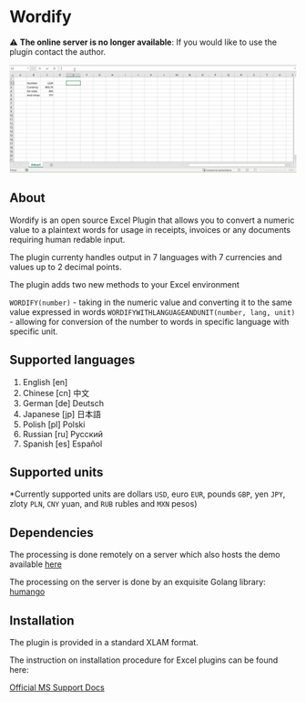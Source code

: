 # Wordify

:warning: **The online server is no longer available**: If you would like to use the plugin contact the author.

![landing-page](https://github.com/TarasJan/wordify/blob/master/22.11.2020-Wordify%20demo.gif)

## About
Wordify is an open source Excel Plugin that allows you to convert a numeric value to
a plaintext words for usage in receipts, invoices or any documents requiring human redable input.

The plugin currenty handles output in 7 languages with 7 currencies and values up to 2 decimal points.

The plugin adds two new methods to your Excel environment

`WORDIFY(number)` - taking in the numeric value and converting it to the same value expressed in words
`WORDIFYWITHLANGUAGEANDUNIT(number, lang, unit)` - allowing for conversion of the number to words in specific language with specific unit.

## Supported languages
1. English [en]
2. Chinese [cn] 中文
3. German [de] Deutsch
4. Japanese [jp] 日本語
5. Polish [pl] Polski
6. Russian [ru] Русский
7. Spanish [es] Español
 
## Supported units

\*Currently supported units are dollars `USD`, euro `EUR`, pounds `GBP`, yen `JPY`, zloty `PLN`, `CNY` yuan, and `RUB` rubles and `MXN` pesos)

## Dependencies

The processing is done remotely on a server which also hosts the demo available [here](num2wordz.herokuapp.com)

The processing on the server is done by an exquisite Golang library:
[humango](https://github.com/TarasJan/humango)


## Installation

The plugin is provided in a standard XLAM format. 

The instruction on installation procedure for Excel plugins can be found here:

[Official MS Support Docs](https://support.microsoft.com/en-us/office/add-or-remove-add-ins-in-excel-0af570c4-5cf3-4fa9-9b88-403625a0b460)
